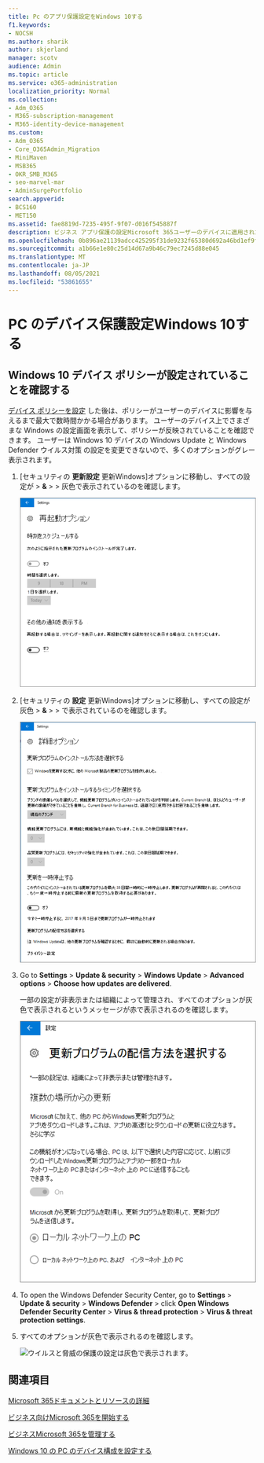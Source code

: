 ```yaml
---
title: Pc のアプリ保護設定をWindows 10する
f1.keywords:
- NOCSH
ms.author: sharik
author: skjerland
manager: scotv
audience: Admin
ms.topic: article
ms.service: o365-administration
localization_priority: Normal
ms.collection:
- Adm_O365
- M365-subscription-management
- M365-identity-device-management
ms.custom:
- Adm_O365
- Core_O365Admin_Migration
- MiniMaven
- MSB365
- OKR_SMB_M365
- seo-marvel-mar
- AdminSurgePortfolio
search.appverid:
- BCS160
- MET150
ms.assetid: fae8819d-7235-495f-9f07-d016f545887f
description: ビジネス アプリ保護の設定Microsoft 365ユーザーのデバイスに適用されたことを確認するWindows 10します。
ms.openlocfilehash: 0b896ae21139adcc425295f31de9232f65380d692a46bd1ef9f81d4516e0e9ec
ms.sourcegitcommit: a1b66e1e80c25d14d67a9b46c79ec7245d88e045
ms.translationtype: MT
ms.contentlocale: ja-JP
ms.lasthandoff: 08/05/2021
ms.locfileid: "53861655"
---
```

# <a name="validate-device-protection-settings-for-windows-10-pcs"></a>PC のデバイス保護設定Windows 10する

## <a name="verify-that-windows-10-device-policies-are-set"></a>Windows 10 デバイス ポリシーが設定されていることを確認する

[デバイス ポリシーを設定](protection-settings-for-windows-10-pcs.md) した後は、ポリシーがユーザーのデバイスに影響を与えるまで最大で数時間かかる場合があります。 ユーザーのデバイス上でさまざまな Windows の設定画面を表示して、ポリシーが反映されていることを確認できます。 ユーザーは Windows 10 デバイスの Windows Update と Windows Defender ウイルス対策 の設定を変更できないので、多くのオプションがグレー表示されます。
  
1. [セキュリティの **更新設定** 更新Windows]オプションに移動し、すべての設定が \> **&amp;** \>  \> 灰色で表示されているのを確認します。 
    
    ![[再起動] オプションはすべて灰色で表示されます。](../media/31308da9-18b0-47c5-bbf6-d5fa6747c376.png)
  
2. [セキュリティの **設定** 更新Windows]オプションに移動し、すべての設定が灰色 \> **&amp;** \>  \> で表示されているのを確認します。 
    
    ![Windows詳細な更新プログラムのオプションはすべて灰色で表示されます。](../media/049cf281-d503-4be9-898b-c0a3286c7fc2.png)
  
3. Go to **Settings** \> **Update &amp; security** \> **Windows Update** \> **Advanced options** \> **Choose how updates are delivered**.
    
    一部の設定が非表示または組織によって管理され、すべてのオプションが灰色で表示されるというメッセージが赤で表示されるのを確認します。
    
    ![Choose how updates are delivered page indicates settings are hidden or managed by your organization.](../media/6b3e37c5-da41-4afd-9983-b4f406216b59.png)
  
4. To open the Windows Defender Security Center, go to **Settings** \> **Update &amp; security** \> **Windows Defender** \> click **Open Windows Defender Security Center** \> **Virus &amp; thread protection** \> **Virus &amp; threat protection settings**. 
    
5. すべてのオプションが灰色で表示されるのを確認します。 
    
    ![ウイルスと脅威の保護の設定は灰色で表示されます。](../media/9ca68d40-a5d9-49d7-92a4-c581688b5926.png)
  
## <a name="related-topics"></a>関連項目

[Microsoft 365ドキュメントとリソースの詳細](./index.yml)
  
[ビジネス向けMicrosoft 365を開始する](microsoft-365-business-overview.md)
  
[ビジネスMicrosoft 365を管理する](manage.md)
  
[Windows 10 の PC のデバイス構成を設定する](protection-settings-for-windows-10-pcs.md)
